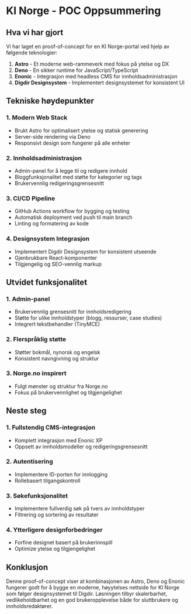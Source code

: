 # KI Norge - POC Oppsummering

## Hva vi har gjort

Vi har laget en proof-of-concept for en KI Norge-portal ved hjelp av følgende teknologier:

1. **Astro** - Et moderne web-rammeverk med fokus på ytelse og DX
2. **Deno** - En sikker runtime for JavaScript/TypeScript
3. **Enonic** - Integrasjon med headless CMS for innholdsadministrasjon
4. **Digdir Designsystem** - Implementert designsystemet for konsistent UI

## Tekniske høydepunkter

### 1. Modern Web Stack
- Brukt Astro for optimalisert ytelse og statisk generering
- Server-side rendering via Deno
- Responsivt design som fungerer på alle enheter

### 2. Innholdsadministrasjon
- Admin-panel for å legge til og redigere innhold
- Bloggfunksjonalitet med støtte for kategorier og tags
- Brukervennlig redigeringsgrensesnitt

### 3. CI/CD Pipeline
- GitHub Actions workflow for bygging og testing
- Automatisk deployment ved push til main branch
- Linting og formatering av kode

### 4. Designsystem Integrasjon
- Implementert Digdir Designsystem for konsistent utseende
- Gjenbrukbare React-komponenter
- Tilgjengelig og SEO-vennlig markup

## Utvidet funksjonalitet

### 1. Admin-panel
- Brukervennlig grensesnitt for innholdsredigering
- Støtte for ulike innholdstyper (blogg, ressurser, case studies)
- Integrert tekstbehandler (TinyMCE)

### 2. Flerspråklig støtte
- Støtter bokmål, nynorsk og engelsk
- Konsistent navngivning og struktur

### 3. Norge.no inspirert
- Fulgt mønster og struktur fra Norge.no
- Fokus på brukervennlighet og tilgjengelighet

## Neste steg

### 1. Fullstendig CMS-integrasjon
- Komplett integrasjon med Enonic XP
- Oppsett av innholdsmodeller og redigeringsgrensesnitt

### 2. Autentisering
- Implementere ID-porten for innlogging
- Rollebasert tilgangskontroll

### 3. Søkefunksjonalitet
- Implementere fullverdig søk på tvers av innholdstyper
- Filtrering og sortering av resultater

### 4. Ytterligere designforbedringer
- Forfine designet basert på brukerinnspill
- Optimize ytelse og tilgjengelighet

## Konklusjon

Denne proof-of-concept viser at kombinasjonen av Astro, Deno og Enonic fungerer godt for å bygge en moderne, høyytelses nettside for KI Norge som følger designsystemet til Digdir. Løsningen tilbyr skalerbarhet, vedlikeholdbarhet og en god brukeropplevelse både for sluttbrukere og innholdsredaktører. 